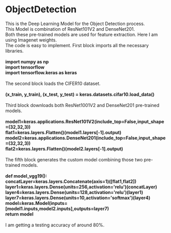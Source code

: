 # ObjectDetection
This is the Deep Learning Model for the Object Detection process.<br/>
This Model is combination of ResNet101V2 and DenseNet201.<br/>
Both these pre-trained models are used for feature extraction. Here I am using Imagenet weights.<br/>
The code is easy to implement. First block imports all the necessary libraries.<br/><br/>
<b>import numpy as np<br/>
import tensorflow<br/>
import tensorflow.keras as keras</b><br/><br/>
The second block loads the CIFER10 dataset.<br/><br/>
<b>(x_train, y_train), (x_test, y_test) = keras.datasets.cifar10.load_data()</b><br/><br/>
Third block downloads both ResNet1001V2 and DenseNet201 pre-trained models.<br/><br/>
<b>model1=keras.applications.ResNet101V2(include_top=False,input_shape=(32,32,3))<br/>
flat1=keras.layers.Flatten()(model1.layers[-1].output)<br/>
model2=keras.applications.DenseNet201(include_top=False,input_shape=(32,32,3))<br/>
flat2=keras.layers.Flatten()(model2.layers[-1].output)</b><br/><br/>
The fifth block generates the custom model combining those two pre-trained models.<br/><br/>
<b>def model_vgg19():<br/>
  concatLayer=keras.layers.Concatenate(axis=1)([flat1,flat2])<br/>
  layer1=keras.layers.Dense(units=256,activation='relu')(concatLayer)<br/>
  layer4=keras.layers.Dense(units=128,activation='relu')(layer1)<br/>
  layer7=keras.layers.Dense(units=10,activation='softmax')(layer4)<br/>
  model=keras.Model(inputs=[model1.inputs,model2.inputs],outputs=layer7)<br/>
  return model</b><br/><br/>
I am getting a testing accuracy of around 80%.
